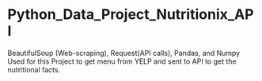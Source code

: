 # Python_Data_Project_Nutritionix_API
BeautifulSoup (Web-scraping), Request(API calls), Pandas, and Numpy Used for this Project to get menu from YELP and sent to API to get the nutritional facts.
